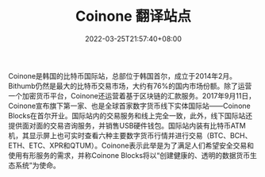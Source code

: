 ﻿---
weight: 
title: "Coinone 翻译站点"
description: "?Coinone是韩国的比特币国际站，总部位于韩国首尔，成立于2014年2月。"
date: 2022-03-25T21:57:40+08:00
lastmod: 2022-03-25T16:45:40+08:00
draft: false
authors: ["Metabd"]
featuredImage: "coinone.webp"
link: ""
tags: ["交易所","Coinone 翻译站点"]
categories: ["navigation"]
navigation: ["交易所"]
lightgallery: true
toc: true
pinned: false
recommend: false
recommend1: false
---
Coinone是韩国的比特币国际站，总部位于韩国首尔，成立于2014年2月。Bithumb仍然是最大的比特币交易市场，大约有76%的国内市场份额。除了运营一个加密货币平台，Coinone还运营着基于区块链的汇款服务。2017年9月11日，Coinone宣布旗下第一家、也是全球首家数字货币线下实体国际站——Coinone Blocks在首尔开业。国际站内的交易服务和线上完全一致，此外，线下国际站还提供面对面的交易咨询服务，并销售USB硬件钱包。国际站内装有比特币ATM机，其显示屏上也可实时查看六种主要数字货币行情并进行交易（BTC、BCH、ETH、ETC、XPR和QTUM）。Coinone表示此举是为了满足人们希望安全交易和使用有形服务的需求，并称Coinone Blocks将以“创建健康的、透明的数据货币生态系统”为使命。
